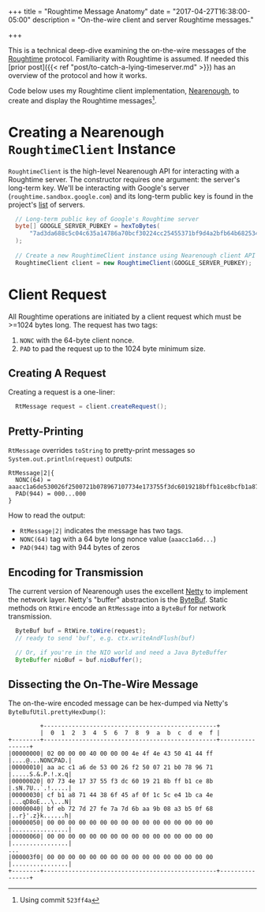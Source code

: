 +++
title = "Roughtime Message Anatomy"
date = "2017-04-27T16:38:00-05:00"
description = "On-the-wire client and server Roughtime messages."

+++

This is a technical deep-dive examining the on-the-wire messages of the [Roughtime](https://roughtime.googlesource.com/roughtime) 
protocol. Familiarity with Roughtime is assumed. If needed this 
[prior post]({{< ref "post/to-catch-a-lying-timeserver.md" >}}) has an overview of the 
protocol and how it works. 

Code below uses my Roughtime client implementation, [Nearenough](https://github.com/int08h/nearenough),
to create and display the Roughtime messages[^1].

[^1]: Using commit `523ff4a`

# Creating a Nearenough `RoughtimeClient` Instance

`RoughtimeClient` is the high-level Nearenough API for interacting with a Roughtime server. 
The constructor requires one argument: the server's long-term key. We'll be interacting 
with Google's server (`roughtime.sandbox.google.com`) and its long-term public key is found in the project's 
[list](https://roughtime.googlesource.com/roughtime/+/master/roughtime-servers.json) of servers.

```java
  // Long-term public key of Google's Roughtime server
  byte[] GOOGLE_SERVER_PUBKEY = hexToBytes(
      "7ad3da688c5c04c635a14786a70bcf30224cc25455371bf9d4a2bfb64b682534"
  );
  
  // Create a new RoughtimeClient instance using Nearenough client API
  RoughtimeClient client = new RoughtimeClient(GOOGLE_SERVER_PUBKEY);
```

# Client Request 

All Roughtime operations are initiated by a client request which
must be >=1024 bytes long. The request has two tags: 

1. `NONC` with the 64-byte client nonce.
2. `PAD` to pad the request up to the 1024 byte minimum size.

## Creating A Request

Creating a request is a one-liner:

```java
  RtMessage request = client.createRequest();
```

## Pretty-Printing

`RtMessage` overrides `toString` to pretty-print messages so `System.out.println(request)` outputs:

```text
RtMessage|2|{
  NONC(64) = aaacc1a6de530026f2500721b078967107734e173755f3dc6019218bffb1ce8bcfb1a87144386f45af0f1c5ce41bca4ebfeb727d27fe7a7d6baa9b08a3b50f68
  PAD(944) = 000...000
}
```

How to read the output:

* `RtMessage|2|` indicates the message has two tags.
* `NONC(64)` tag with a 64 byte long nonce value (`aaacc1a6d...`)
* `PAD(944)` tag with 944 bytes of zeros

## Encoding for Transmission

The current version of Nearenough uses the excellent [Netty](https://netty.io/) to implement the network
layer. Netty's "buffer" abstraction is the [ByteBuf](https://netty.io/4.1/api/io/netty/buffer/ByteBuf.html).
Static methods on `RtWire` encode an `RtMessage` into a `ByteBuf` for network transmission. 

```java
  ByteBuf buf = RtWire.toWire(request);
  // ready to send 'buf', e.g. ctx.writeAndFlush(buf)

  // Or, if you're in the NIO world and need a Java ByteBuffer
  ByteBuffer nioBuf = buf.nioBuffer();
```

## Dissecting the On-The-Wire Message

The on-the-wire encoded message can be hex-dumped via Netty's 
`ByteBufUtil.prettyHexDump()`:

```text
         +-------------------------------------------------+
         |  0  1  2  3  4  5  6  7  8  9  a  b  c  d  e  f |
+--------+-------------------------------------------------+----------------+
|00000000| 02 00 00 00 40 00 00 00 4e 4f 4e 43 50 41 44 ff |....@...NONCPAD.|
|00000010| aa ac c1 a6 de 53 00 26 f2 50 07 21 b0 78 96 71 |.....S.&.P.!.x.q|
|00000020| 07 73 4e 17 37 55 f3 dc 60 19 21 8b ff b1 ce 8b |.sN.7U..`.!.....|
|00000030| cf b1 a8 71 44 38 6f 45 af 0f 1c 5c e4 1b ca 4e |...qD8oE...\...N|
|00000040| bf eb 72 7d 27 fe 7a 7d 6b aa 9b 08 a3 b5 0f 68 |..r}'.z}k......h|
|00000050| 00 00 00 00 00 00 00 00 00 00 00 00 00 00 00 00 |................|
|00000060| 00 00 00 00 00 00 00 00 00 00 00 00 00 00 00 00 |................|
...
|000003f0| 00 00 00 00 00 00 00 00 00 00 00 00 00 00 00 00 |................|
+--------+-------------------------------------------------+----------------+
```

